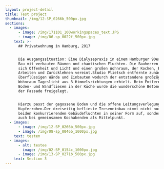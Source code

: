 ```yaml
---
layout: project-detail
title: Test project
thumbnail: /img/12-SP_0266b_500px.jpg
sections:
  - images:
      - image: /img/171101_100workingspaces_text.JPG
      - image: /img/06-sp_0022f_500px.jpg
    text: >-
      ## Privatwohnung in Hamburg, 2017


      Die Ausgangssituation: Eine Dialysepraxis in einem Hamburger 90er Jahre
      Bau mit verbauten Räumen und chaotischen Fluchten. Die Bauherren wünschten
      sich Offenheit und Licht und einen großen Wohnraum, der Kochen, Essen,
      Arbeiten und Zurücklehnen vereint.Studio Plietsch entfernte zunächst alle
      überflüssigen Wände und Einbauten wodurch der entstandene großzügige
      Wohnraum Tageslicht aus 3 Himmelsrichtungen erhielt. Beim Entfernen der
      Boden- und Wandfliesen in der Küche wurde die wunderschöne Betonoberfläche
      der Fassade freigelegt.


      Hierzu passt der gegossene Boden und die offene Leitungsverlegung in
      Kupferrohen.Der dreiseitig beflieste Treseneinbau nimmt nicht nur die
      beiden konkurrierenden Gebäudefluchten in seiner Form auf, sondern dient
      auch bei gemeinsamen Kochabenden als Mittelpunkt.
  - images:
      - image: /img/12-SP_0266b_500px.jpg
      - image: /img/08-sp_0046b_1000px.jpg
    text: testen
  - images:
      - alt: testee
        image: /img/02-SP_0154c_1000px.jpg
      - image: /img/13-SP_0271b_500px.jpg
    text: Section 3
---
```


